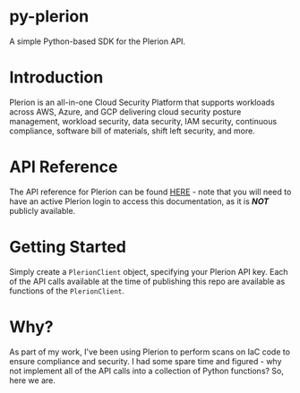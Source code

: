 # py-plerion
A simple Python-based SDK for the Plerion API.

# Introduction
Plerion is an all-in-one Cloud Security Platform that supports workloads across AWS, Azure, and GCP delivering cloud security posture management, workload security, data security, IAM security, continuous compliance, software bill of materials, shift left security, and more.

# API Reference
The API reference for Plerion can be found [HERE](https://au.app.plerion.com/resources/api-reference) - note that you will need to have an active Plerion login to access this documentation, as it is ***NOT*** publicly available.

# Getting Started
Simply create a `PlerionClient` object, specifying your Plerion API key. Each of the API calls available at the time of publishing this repo are available as functions of the `PlerionClient`.

# Why?
As part of my work, I've been using Plerion to perform scans on IaC code to ensure compliance and security. I had some spare time and figured - why not implement all of the API calls into a collection of Python functions? So, here we are.